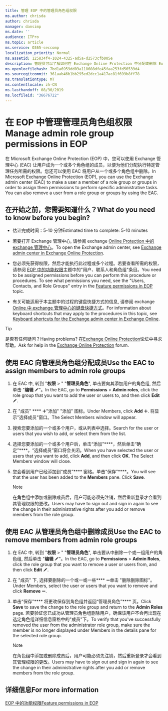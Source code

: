 ```yaml
---
title: 管理 EOP 中的管理员角色组权限
ms.author: chrisda
author: chrisda
manager: dansimp
ms.date: ''
audience: ITPro
ms.topic: article
ms.service: O365-seccomp
localization_priority: Normal
ms.assetid: 125834f4-1024-4325-ad5a-d2573cfb005e
description: 管理员可以了解如何在 Exchange Online Protection 中分配或删除 Exchange 管理中心 (EAC) 中的权限。
ms.openlocfilehash: 7bd1a6959dd03a118608dfe45faa253fd56539d4
ms.sourcegitcommit: 361aab46b1bb295ed2dcc1a417ac81f699b8ff78
ms.translationtype: MT
ms.contentlocale: zh-CN
ms.lasthandoff: 08/30/2019
ms.locfileid: "36676722"
---
```

# <a name="manage-admin-role-group-permissions-in-eop"></a><span data-ttu-id="b2c6d-103">在 EOP 中管理管理员角色组权限</span><span class="sxs-lookup"><span data-stu-id="b2c6d-103">Manage admin role group permissions in EOP</span></span>
  
<span data-ttu-id="b2c6d-p101">在 Microsoft Exchange Online Protection (EOP) 中，您可以使用 Exchange 管理中心 (EAC) 让用户成为一个或多个角色组的成员，以便为他们分配执行特定管理任务所需的权限。您还可以使用 EAC 将用户从一个或多个角色组中删除。</span><span class="sxs-lookup"><span data-stu-id="b2c6d-p101">In Microsoft Exchange Online Protection (EOP), you can use the Exchange admin center (EAC) to make a user a member of a role group or groups in order to assign them permissions to perform specific administrative tasks. You can also remove a user from a role group or groups by using the EAC.</span></span>
  
## <a name="what-do-you-need-to-know-before-you-begin"></a><span data-ttu-id="b2c6d-106">在开始之前，您需要知道什么？</span><span class="sxs-lookup"><span data-stu-id="b2c6d-106">What do you need to know before you begin?</span></span>

- <span data-ttu-id="b2c6d-107">估计完成时间：5-10 分钟</span><span class="sxs-lookup"><span data-stu-id="b2c6d-107">Estimated time to complete: 5-10 minutes</span></span>

- <span data-ttu-id="b2c6d-108">若要打开 Exchange 管理中心, 请参阅 exchange [Online Protection 中的 exchange 管理中心](../exchange-admin-center-in-exchange-online-protection-eop.md)。</span><span class="sxs-lookup"><span data-stu-id="b2c6d-108">To open the Exchange admin center, see [Exchange admin center in Exchange Online Protection](../exchange-admin-center-in-exchange-online-protection-eop.md).</span></span>

- <span data-ttu-id="b2c6d-p102">您必须先获得权限，然后才能执行此过程或多个过程。若要查看所需的权限，请参阅 [EOP 中的功能权限](feature-permissions-in-eop.md)主题中的"用户、联系人和角色组"条目。</span><span class="sxs-lookup"><span data-stu-id="b2c6d-p102">You need to be assigned permissions before you can perform this procedure or procedures. To see what permissions you need, see the "Users, Contacts, and Role Groups" entry in the [Feature permissions in EOP](feature-permissions-in-eop.md) topic.</span></span>

- <span data-ttu-id="b2c6d-111">有关可能适用于本主题中的过程的键盘快捷方式的信息, 请参阅 exchange [Online 中 exchange 管理中心的键盘快捷方式](https://docs.microsoft.com/Exchange/accessibility/keyboard-shortcuts-in-admin-center)。</span><span class="sxs-lookup"><span data-stu-id="b2c6d-111">For information about keyboard shortcuts that may apply to the procedures in this topic, see [Keyboard shortcuts for the Exchange admin center in Exchange Online](https://docs.microsoft.com/Exchange/accessibility/keyboard-shortcuts-in-admin-center).</span></span>

> [!TIP]
> <span data-ttu-id="b2c6d-112">是否有任何疑问？</span><span class="sxs-lookup"><span data-stu-id="b2c6d-112">Having problems?</span></span> <span data-ttu-id="b2c6d-113">在[Exchange Online Protection](https://go.microsoft.com/fwlink/p/?linkId=285351)论坛中寻求帮助。</span><span class="sxs-lookup"><span data-stu-id="b2c6d-113">Ask for help in the [Exchange Online Protection](https://go.microsoft.com/fwlink/p/?linkId=285351) forum.</span></span>
  
## <a name="use-the-eac-to-assign-members-to-admin-role-groups"></a><span data-ttu-id="b2c6d-114">使用 EAC 向管理员角色组分配成员</span><span class="sxs-lookup"><span data-stu-id="b2c6d-114">Use the EAC to assign members to admin role groups</span></span>

1. <span data-ttu-id="b2c6d-115">在 EAC 中, 转到 "**权限** \> " "**管理员角色**", 单击要向其添加用户的角色组, 然后单击 "**编辑** ![编辑图标](../media/ITPro-EAC-EditIcon.gif)"。</span><span class="sxs-lookup"><span data-stu-id="b2c6d-115">In the EAC, go to **Permissions** \> **Admin roles**, click the role group that you want to add the user or users to, and then click **Edit** ![Edit icon](../media/ITPro-EAC-EditIcon.gif).</span></span>

2. <span data-ttu-id="b2c6d-116">在 "成员" \*\*\*\* ![下, 单击](../media/ITPro-EAC-AddIcon.gif)"添加" "添加" 图标。</span><span class="sxs-lookup"><span data-stu-id="b2c6d-116">Under Members, click **Add** ![Add Icon](../media/ITPro-EAC-AddIcon.gif).</span></span> <span data-ttu-id="b2c6d-117">将显示"选择成员"窗口。</span><span class="sxs-lookup"><span data-stu-id="b2c6d-117">The Select Members window will appear.</span></span>

3. <span data-ttu-id="b2c6d-118">搜索您要添加的一个或多个用户，或从列表中选择。</span><span class="sxs-lookup"><span data-stu-id="b2c6d-118">Search for the user or users that you wish to add, or select them from the list.</span></span>

4. <span data-ttu-id="b2c6d-p105">选择您要添加的一个或多个用户后，单击“添加”\*\*\*\*，然后单击“确定”\*\*\*\*。“选择成员”窗口将会关闭。</span><span class="sxs-lookup"><span data-stu-id="b2c6d-p105">When you have selected the user or users that you want to add, click **Add**, and then click **OK**. The Select Members window will close.</span></span>

5. <span data-ttu-id="b2c6d-p106">您会看到用户已经添加到“成员”\*\*\*\* 窗格。单击“保存”\*\*\*\*。</span><span class="sxs-lookup"><span data-stu-id="b2c6d-p106">You will see that the user has been added to the **Members** pane. Click **Save**.</span></span>

   > [!NOTE]
   > <span data-ttu-id="b2c6d-123">在角色组中添加或删除成员后，用户可能必须先注销，然后重新登录才会看到其管理权限的更改。</span><span class="sxs-lookup"><span data-stu-id="b2c6d-123">Users may have to sign out and sign in again to see the change in their administrative rights after you add or remove members from the role group.</span></span> 
  
## <a name="use-the-eac-to-remove-members-from-admin-role-groups"></a><span data-ttu-id="b2c6d-124">使用 EAC 从管理员角色组中删除成员</span><span class="sxs-lookup"><span data-stu-id="b2c6d-124">Use the EAC to remove members from admin role groups</span></span>

1. <span data-ttu-id="b2c6d-125">在 EAC 中, 转到 "**权限** \> " "**管理员角色**", 单击要从中删除一个或一组用户的角色组, 然后单击 "**编辑** ![编辑图标](../media/ITPro-EAC-EditIcon.gif)"。</span><span class="sxs-lookup"><span data-stu-id="b2c6d-125">In the EAC, go to **Permissions** \> **Admin Roles**, click the role group that you want to remove a user or users from, and then click **Edit** ![Edit icon](../media/ITPro-EAC-EditIcon.gif).</span></span>

2. <span data-ttu-id="b2c6d-126">在 "成员" 下, 选择要删除的一个或一或一些\*\*\*\* ![用户, 然后](../media/ITPro-EAC-RemoveIcon.gif)单击 "删除删除图标"。</span><span class="sxs-lookup"><span data-stu-id="b2c6d-126">Under Members, select the user or users that you want to remove and click **Remove** ![Remove icon](../media/ITPro-EAC-RemoveIcon.gif).</span></span>

3. <span data-ttu-id="b2c6d-127">单击“保存”\*\*\*\* 将更改保存到角色组并返回“管理员角色”\*\*\*\* 页。</span><span class="sxs-lookup"><span data-stu-id="b2c6d-127">Click **Save** to save the change to the role group and return to the **Admin Roles** page.</span></span> <span data-ttu-id="b2c6d-128">若要验证您已成功从管理员角色组删除用户，确保该用户不会再出现在选定角色组详细信息窗格中的"成员"下。</span><span class="sxs-lookup"><span data-stu-id="b2c6d-128">To verify that you've successfully removed the user from the administrator role group, make sure the member is no longer displayed under Members in the details pane for the selected role group.</span></span>

   > [!NOTE]
   > <span data-ttu-id="b2c6d-129">在角色组中添加或删除成员后，用户可能必须先注销，然后重新登录才会看到其管理权限的更改。</span><span class="sxs-lookup"><span data-stu-id="b2c6d-129">Users may have to sign out and sign in again to see the change in their administrative rights after you add or remove members from the role group.</span></span>
  
## <a name="for-more-information"></a><span data-ttu-id="b2c6d-130">详细信息</span><span class="sxs-lookup"><span data-stu-id="b2c6d-130">For more information</span></span>

[<span data-ttu-id="b2c6d-131">EOP 中的功能权限</span><span class="sxs-lookup"><span data-stu-id="b2c6d-131">Feature permissions in EOP</span></span>](feature-permissions-in-eop.md)

